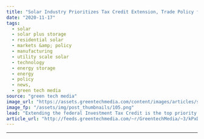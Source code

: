 ```yaml
---
title: "Solar Industry Prioritizes Tax Credit Extension, Trade Policy for Biden Administration"
date: "2020-11-17"
tags: 
  - solar
  - solar plus storage 
  - residential solar
  - markets &amp; policy
  - manufacturing
  - utility scale solar
  - technology
  - energy storage
  - energy
  - policy
  - news,
  - green tech media
source: "green tech media"
image_url: "https://assets.greentechmedia.com/content/images/articles/shutterstock_1016809915.jpg"
image_fp: "/assets/img/post_thumbnails/105.png"
lead: "Extending the federal Investment Tax Credit is the top priority for the Solar Energy Industries Association as it heads into four years of a Joe Biden presidency. In a Tuesday call with reporters, SEIA President Abigail Ross Hopper likened ranking th ..."
article_url: "http://feeds.greentechmedia.com/~r/GreentechMedia/~3/kPxDJ7anA8o/seia-prioritizes-tax-credit-extension-trade-policy-amid-new-administration"
---
```


---
